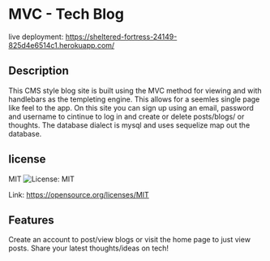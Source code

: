 # MVC - Tech Blog

live deployment: https://sheltered-fortress-24149-825d4e6514c1.herokuapp.com/

## Description
This CMS style blog site is built using the MVC method for  viewing and with handlebars as the templeting engine. This allows for a seemles single page like feel to the app. On this site you can sign up using an email, password and username to cintinue to log in and create or delete posts/blogs/ or thoughts. The database dialect is mysql and uses sequelize map out the database. 
    

## license
MIT ![License: MIT](https://img.shields.io/badge/License-MIT-yellow.svg)

Link: https://opensource.org/licenses/MIT

## Features
Create an account to post/view blogs or visit the home page to just view posts. Share your latest thoughts/ideas on tech!
    